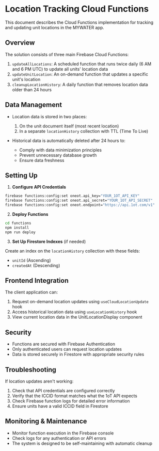 
# Location Tracking Cloud Functions

This document describes the Cloud Functions implementation for tracking and updating unit locations in the MYWATER app.

## Overview

The solution consists of three main Firebase Cloud Functions:

1. `updateAllLocations`: A scheduled function that runs twice daily (6 AM and 6 PM UTC) to update all units' location data
2. `updateUnitLocation`: An on-demand function that updates a specific unit's location
3. `cleanupLocationHistory`: A daily function that removes location data older than 24 hours

## Data Management

- Location data is stored in two places:
  1. On the unit document itself (most recent location)
  2. In a separate `locationHistory` collection with TTL (Time To Live)

- Historical data is automatically deleted after 24 hours to:
  - Comply with data minimization principles
  - Prevent unnecessary database growth
  - Ensure data freshness

## Setting Up

1. **Configure API Credentials**

```bash
firebase functions:config:set oneot.api_key="YOUR_1OT_API_KEY"
firebase functions:config:set oneot.api_secret="YOUR_1OT_API_SECRET" 
firebase functions:config:set oneot.endpoint="https://api.1ot.com/v1"
```

2. **Deploy Functions**

```bash
cd functions
npm install
npm run deploy
```

3. **Set Up Firestore Indexes** (if needed)

Create an index on the `locationHistory` collection with these fields:
- `unitId` (Ascending)
- `createdAt` (Descending)

## Frontend Integration

The client application can:

1. Request on-demand location updates using `useCloudLocationUpdate` hook
2. Access historical location data using `useLocationHistory` hook
3. View current location data in the UnitLocationDisplay component

## Security

- Functions are secured with Firebase Authentication
- Only authenticated users can request location updates
- Data is stored securely in Firestore with appropriate security rules

## Troubleshooting

If location updates aren't working:

1. Check that API credentials are configured correctly
2. Verify that the ICCID format matches what the 1oT API expects
3. Check Firebase function logs for detailed error information
4. Ensure units have a valid ICCID field in Firestore

## Monitoring & Maintenance

- Monitor function execution in the Firebase console
- Check logs for any authentication or API errors
- The system is designed to be self-maintaining with automatic cleanup
